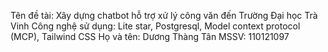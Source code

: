 Tên đề tài: Xây dựng chatbot hỗ trợ xử lý công văn đến Trường Đại học Trà Vinh
Công nghệ sử dụng: Lite star, Postgresql, Model context protocol (MCP), Tailwind CSS
Họ và tên: Dương Thàng Tân
MSSV: 110121097
